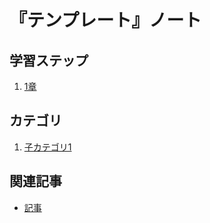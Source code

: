 # 『テンプレート』ノート


## 学習ステップ

1. [1章](./_/chapters/xxx.md)


## カテゴリ

1. [子カテゴリ1](./category/README.md)


## 関連記事

- [記事](./_/topics/xxx.md)
